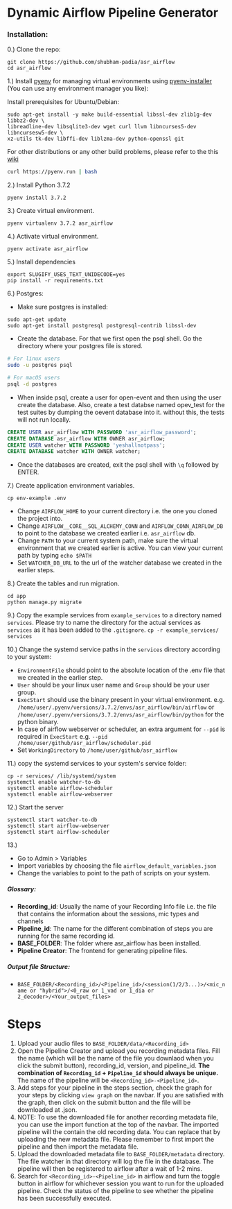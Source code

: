 # Dynamic Airflow Pipeline Generator

### Installation:
0.) Clone the repo:
```
git clone https://github.com/shubham-padia/asr_airflow
cd asr_airflow
```

1.) Install [pyenv](https://github.com/pyenv/pyenv) for managing virtual environments using [pyenv-installer](https://github.com/pyenv/pyenv-installer) (You can use any environment manager you like):

Install prerequisites for Ubuntu/Debian:
```
sudo apt-get install -y make build-essential libssl-dev zlib1g-dev libbz2-dev \
libreadline-dev libsqlite3-dev wget curl llvm libncurses5-dev libncursesw5-dev \
xz-utils tk-dev libffi-dev liblzma-dev python-openssl git
```
For other distributions or any other build problems, please refer to the this [wiki](https://github.com/pyenv/pyenv/wiki/Common-build-problems)
 
```bash
curl https://pyenv.run | bash
```

2.) Install Python 3.7.2
```
pyenv install 3.7.2
```

3.) Create virtual environment.
```
pyenv virtualenv 3.7.2 asr_airflow
```

4.) Activate virtual environment.
```
pyenv activate asr_airflow
```

5.) Install dependencies
```
export SLUGIFY_USES_TEXT_UNIDECODE=yes
pip install -r requirements.txt
```

6.) Postgres:
- Make sure postgres is installed:
```
sudo apt-get update
sudo apt-get install postgresql postgresql-contrib libssl-dev
```
- Create the database. For that we first open the psql shell. Go the directory where your postgres file is stored.

```sh
# For linux users
sudo -u postgres psql

# For macOS users
psql -d postgres
```

* When inside psql, create a user for open-event and then using the user create the database. Also, create a test databse named opev_test for the test suites by dumping the oevent database into it. without this, the tests will not run locally.

```sql
CREATE USER asr_airflow WITH PASSWORD 'asr_airflow_password';
CREATE DATABASE asr_airflow WITH OWNER asr_airflow;
CREATE USER watcher WITH PASSWORD 'yeshallnotpass';
CREATE DATABASE watcher WITH OWNER watcher;
```

* Once the databases are created, exit the psql shell with `\q` followed by ENTER.

7.) Create application environment variables.
```
cp env-example .env
```
- Change `AIRFLOW_HOME` to your current directory i.e. the one you cloned the project into.
- Change `AIRFLOW__CORE__SQL_ALCHEMY_CONN` and `AIRFLOW_CONN_AIRFLOW_DB` to point to the database we created earlier i.e. `asr_airflow` db.
- Change `PATH` to your current system path, make sure the virtual environment that we created earlier is active. You can view your current path by typing `echo $PATH`
- Set `WATCHER_DB_URL` to the url of the watcher database we created in the earlier steps.

8.) Create the tables and run migration.
```
cd app
python manage.py migrate
```

9.) Copy the example services from `example_services` to a directory named `services`.
Please try to name the directory for the actual services as `services` as it has been added
to the `.gitignore`.
```cp -r example_services/ services```

10.) Change the systemd service paths in the `services` directory according to your system:
- `EnvironmentFile` should point to the absolute location of the .env file
that we created in the earlier step.
- `User` should be your linux user name and `Group` should be your user group.
- `ExecStart` should use the binary present in your virtual environment.
e.g. `/home/user/.pyenv/versions/3.7.2/envs/asr_airflow/bin/airflow`
or `/home/user/.pyenv/versions/3.7.2/envs/asr_airflow/bin/python` for the python binary.
- In case of airflow webserver or scheduler, an extra argument for `--pid` is required in `ExecStart`
e.g. `--pid /home/user/github/asr_airflow/scheduler.pid`
- Set `WorkingDirectory` to `/home/user/github/asr_airflow`

11.) copy the systemd services to your system's service folder:

```
cp -r services/ /lib/systemd/system
systemctl enable watcher-to-db
systemctl enable airflow-scheduler
systemctl enable airflow-webserver
```

12.) Start the server
```
systemctl start watcher-to-db
systemctl start airflow-webserver
systemctl start airflow-scheduler
```

13.) 
- Go to Admin > Variables
- Import variables by choosing the file `airflow_default_variables.json`
- Change the variables to point to the path of scripts on your system.

##### Glossary:
- **Recording_id**: Usually the name of your Recording Info file i.e. the file that contains the information about the sessions, mic types and channels
- **Pipeline_id**: The name for the different combination of steps you are running for the same recording id. 
- **BASE_FOLDER**: The folder where asr_airflow has been installed.
- **Pipeline Creator**: The frontend for generating pipeline files.

##### Output file Structure:

- `BASE_FOLDER/<Recording_id>/<Pipeline_id>/<session(1/2/3...)>/<mic_name or "hybrid">/<0_raw or 1_vad or 1_dia or 2_decoder>/<Your_output_files>`

# Steps
1. Upload your audio files to `BASE_FOLDER/data/<Recording_id>`
2. Open the Pipeline Creator and upload you recording metadata files. Fill the name (which will be the name of the file you downlaod when you click the submit button), recording_id, version, and pipeline_id. **The combination of `Recording_id` + `Pipeline_id` should always be unique.** The name of the pipeline will be `<Recording_id>-<Pipeline_id>`.
3. Add steps for your pipeline in the steps section, check the graph for your steps by clicking `view graph` on the navbar. If you are satisfied with the graph, then click on the submit button and the file will be downloaded at <name>.json.
4. NOTE: To use the downloaded file for another recording metadata file, you can use the import function at the top of the navbar. The imported pipeline will the contain the old recording data. You can replace that by uploading the new metadata file. Please remember to first import the pipeline and then import the metadata file. 
5. Upload the downloaded metadata file to `BASE_FOLDER/metadata` directory. The file watcher in that directory will log the file in the database. The pipeline will then be registered to airflow after a wait of 1-2 mins.
6. Search for `<Recording_id>-<Pipeline_id>` in airflow and turn the toggle button in airflow for whichever session you want to run for the uploaded pipeline. Check the status of the pipeline to see whether the pipeline has been successfully executed.

